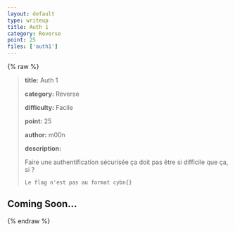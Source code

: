 ```yaml
---
layout: default
type: writeup
title: Auth 1
category: Reverse
point: 25
files: ['auth1']
---
```


{% raw %}
> **title:** Auth 1
>
> **category:** Reverse
>
> **difficulty:** Facile
>
> **point:** 25
>
> **author:** m00n
>
> **description:**
>
> Faire une authentification sécurisée ça doit pas être si difficile que ça, si ?  
>
> ``Le flag n'est pas au format cybn{}``
>
> 

## Coming Soon...

{% endraw %}
